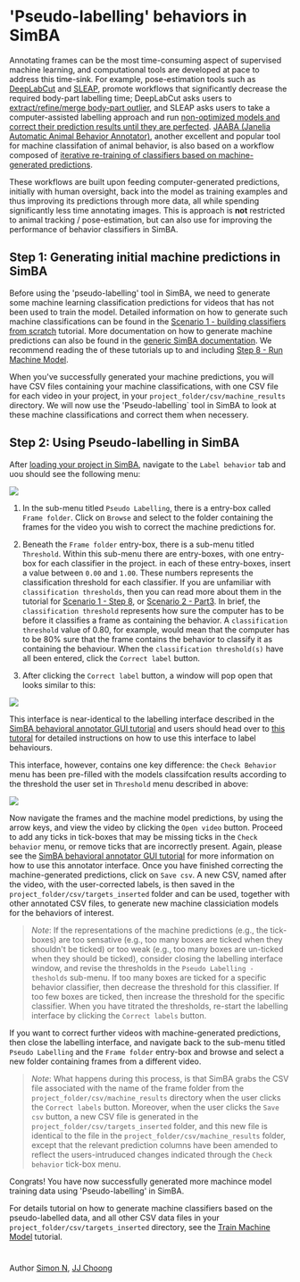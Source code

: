 # 'Pseudo-labelling' behaviors in SimBA

Annotating frames can be the most time-consuming aspect of supervised machine learning, and computational tools are developed at pace to address this time-sink. For example, pose-estimation tools such as [DeepLabCut](https://github.com/DeepLabCut/DeepLabCut) and [SLEAP](https://sleap.ai/), promote workflows that significantly decrease the required body-part labelling time; DeepLabCut asks users to [extract/refine/merge body-part outlier](https://github.com/DeepLabCut/DeepLabCut/blob/master/docs/UseOverviewGuide.md#optional-active-learning----network-refinement---extract-outlier-frames-from-a-video), and SLEAP asks users to take a computer-assisted labelling approach and run [non-optimized models and correct their prediction results until they are perfected](https://sleap.ai/tutorials/initial-training.html). [JAABA (Janelia Automatic Animal Behavior Annotator)](http://jaaba.sourceforge.net/), another excellent and  popular tool for machine classifation of animal behavior, is also based on a workflow composed of [iterative re-training of classifiers based on machine-generated predictions](http://jaaba.sourceforge.net/Training.html#Predictions).  

These workflows are built upon feeding computer-generated predictions, initially with human oversight, back into the model as training examples and thus improving its predictions through more data, all while spending significantly less time annotating images. This is approach is **not** restricted to animal tracking / pose-estimation, but can also use for improving the performance of behavior classifiers in SimBA.


## Step 1: Generating initial machine predictions in SimBA

Before using the 'pseudo-labelling' tool in SimBA, we need to generate some machine learning classification predictions for videos that has not been used to train the model. Detailed information on how to generate such machine classifications can be found in the [Scenario 1 - building classifiers from scratch](https://github.com/sgoldenlab/simba/blob/master/docs/Scenario1.md) tutorial. More documentation on how to generate machine predictions can also be found in the [generic SimBA documentation](https://github.com/sgoldenlab/simba/blob/master/docs/tutorial.md). We recommend reading the of these tutorials up to and including [Step 8 - Run Machine Model](https://github.com/sgoldenlab/simba/blob/master/docs/tutorial.md#step-8-run-machine-model). 

When you've successfully generated your machine predictions, you will have CSV files containing your machine classifications, with one CSV file for each video in your project, in your `project_folder/csv/machine_results` directory. We will now use the 'Pseudo-labelling` tool in SimBA to look at these machine classifications and correct them when necessery.

## Step 2: Using Pseudo-labelling in SimBA 

After [loading your project in SimBA](https://github.com/sgoldenlab/simba/blob/master/docs/tutorial.md#step-1-load-project-config), navigate to the `Label behavior` tab and uou should see the following menu:

![](/images/Pseudo_1.PNG)

1. In the sub-menu titled `Pseudo Labelling`, there is a entry-box called `Frame folder`. Click on `Browse` and select to the folder containing the frames for the video you wish to correct the machine predictions for.  

2. Beneath the `Frame folder` entry-box, there is a sub-menu titled `Threshold`. Within this sub-menu there are entry-boxes, with one entry-box for each classifier in the project. in each of these entry-boxes, insert a value between `0.00` and `1.00`. These numbers  represents the classification threshold for each classifier. If you are unfamiliar with `classification thresholds`, then you can read more about them in the tutorial for [Scenario 1 - Step 8](https://github.com/sgoldenlab/simba/blob/master/docs/tutorial.md#step-8-run-machine-model), or [Scenario 2 - Part3](https://github.com/sgoldenlab/simba/blob/master/docs/Scenario2.md#part-3-run-the-classifier-on-new-data). In brief, the `classification threshold` represents how sure the computer has to be before it classifies a frame as containing the behavior. A `classification threshold` value of 0.80, for example, would mean that the computer has to be 80% sure that the frame contains the behavior to classify it as containing the behaviour. When the `classification threshold(s)` have all been entered, click the `Correct label` button. 

3. After clicking the `Correct label` button, a window will pop open that looks similar to this:

![](/images/Visualize_05.PNG)

This interface is near-identical to the labelling interface described in the [SimBA behavioral annotator GUI tutorial](https://github.com/sgoldenlab/simba/blob/master/docs/labelling_aggression_tutorial.md) and users should head over to [this tutoral](https://github.com/sgoldenlab/simba/blob/master/docs/labelling_aggression_tutorial.md) for detailed instructions on how to use this interface to label behaviours.

This interface, however, contains one key difference: the `Check Behavior` menu has been pre-filled with the models classifcation results according to the threshold the user set in `Threshold` menu described in above: 

![](/images/Visualize_06.PNG)

Now navigate the frames and the machine model predictions, by using the arrow keys, and view the video by clicking the `Open video` button. Proceed to add any ticks in tick-boxes that may be missing ticks in the `Check behavior` menu, or remove ticks that are incorrectly present. Again, please see the [SimBA behavioral annotator GUI tutorial](https://github.com/sgoldenlab/simba/blob/master/docs/labelling_aggression_tutorial.md) for more information on how to use this annotator interface. Once you have finished correcting the machine-generated predictions, click on `Save csv`. A new CSV, named after the video, with the user-corrected labels, is then saved in the `project_folder/csv/targets_inserted` folder and can be used, together with other annotated CSV files, to generate new machine classiciation models for the behaviors of interest. 

>*Note*: If the representations of the machine predictions (e.g., the tick-boxes) are too sensative (e.g., too many boxes are ticked when they shouldn't be ticked) or too weak (e.g., too many boxes are un-ticked when they should be ticked), consider closing the labelling interface window, and revise the thresholds in the `Pseudo Labelling - thesholds` sub-menu. If too many boxes are ticked for a specific behavior classifier, then decrease the threshold for this classifier. If too few boxes are ticked, then increase the threshold for the specific classifier. When you have titrated the thresholds, re-start the labelling interface by clicking the `Correct labels` button.  

If you want to correct further videos with machine-generated predictions, then close the labelling interface, and navigate back to the sub-menu titled `Pseudo Labelling` and the `Frame folder` entry-box and browse and select a new folder containing frames from a different video. 

>*Note*: What happens during this process, is that SimBA grabs the CSV file associated with the name of the frame folder from the `project_folder/csv/machine_results` directory when the user clicks the `Correct labels` button. Moreover, when the user clicks the `Save csv` button, a new CSV file is generated in the `project_folder/csv/targets_inserted` folder, and this new file is identical to the file in the  `project_folder/csv/machine_results` folder, except that the relevant prediction columns have been amended to reflect the users-intruduced changes indicated through the `Check behavior` tick-box menu. 

Congrats! You have now successfully generated more machince model training data using 'Pseudo-labelling' in SimBA. 

For details tutorial on how to generate machine classifiers based on the pseudo-labelled data, and all other CSV data files in your `project_folder/csv/targets_inserted` directory,  see the [Train Machine Model](https://github.com/sgoldenlab/simba/blob/master/docs/tutorial.md#step-7-train-machine-model) tutorial. 


#
Author [Simon N](https://github.com/sronilsson), [JJ Choong](https://github.com/inoejj)



